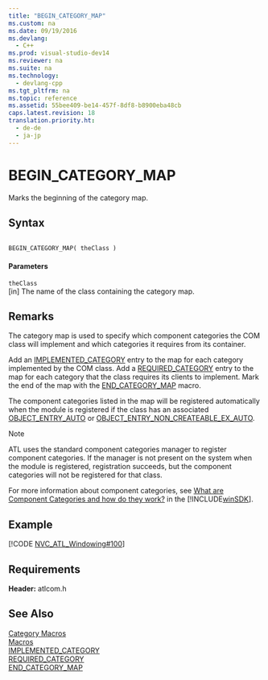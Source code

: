 ```yaml
---
title: "BEGIN_CATEGORY_MAP"
ms.custom: na
ms.date: 09/19/2016
ms.devlang: 
  - C++
ms.prod: visual-studio-dev14
ms.reviewer: na
ms.suite: na
ms.technology: 
  - devlang-cpp
ms.tgt_pltfrm: na
ms.topic: reference
ms.assetid: 55bee409-be14-457f-8df8-b8900eba48cb
caps.latest.revision: 18
translation.priority.ht: 
  - de-de
  - ja-jp
---
```

# BEGIN_CATEGORY_MAP
Marks the beginning of the category map.  
  
## Syntax  
  
```  
  
BEGIN_CATEGORY_MAP( theClass )  
```  
  
#### Parameters  
 `theClass`  
 [in] The name of the class containing the category map.  
  
## Remarks  
 The category map is used to specify which component categories the COM class will implement and which categories it requires from its container.  
  
 Add an [IMPLEMENTED_CATEGORY](../vs140/IMPLEMENTED_CATEGORY.md) entry to the map for each category implemented by the COM class. Add a [REQUIRED_CATEGORY](../vs140/REQUIRED_CATEGORY.md) entry to the map for each category that the class requires its clients to implement. Mark the end of the map with the [END_CATEGORY_MAP](../vs140/END_CATEGORY_MAP.md) macro.  
  
 The component categories listed in the map will be registered automatically when the module is registered if the class has an associated [OBJECT_ENTRY_AUTO](../vs140/OBJECT_ENTRY_AUTO.md) or [OBJECT_ENTRY_NON_CREATEABLE_EX_AUTO](../vs140/OBJECT_ENTRY_NON_CREATEABLE_EX_AUTO.md).  
  
> [!NOTE]
>  ATL uses the standard component categories manager to register component categories. If the manager is not present on the system when the module is registered, registration succeeds, but the component categories will not be registered for that class.  
  
 For more information about component categories, see [What are Component Categories and how do they work?](http://msdn.microsoft.com/library/windows/desktop/ms694322) in the [!INCLUDE[winSDK](../vs140/includes/winSDK_md.md)].  
  
## Example  
 [!CODE [NVC_ATL_Windowing#100](../CodeSnippet/VS_Snippets_Cpp/NVC_ATL_Windowing#100)]  
  
## Requirements  
 **Header:** atlcom.h  
  
## See Also  
 [Category Macros](../vs140/Category-Macros.md)   
 [Macros](../vs140/ATL-Macros.md)   
 [IMPLEMENTED_CATEGORY](../vs140/IMPLEMENTED_CATEGORY.md)   
 [REQUIRED_CATEGORY](../vs140/REQUIRED_CATEGORY.md)   
 [END_CATEGORY_MAP](../vs140/END_CATEGORY_MAP.md)
